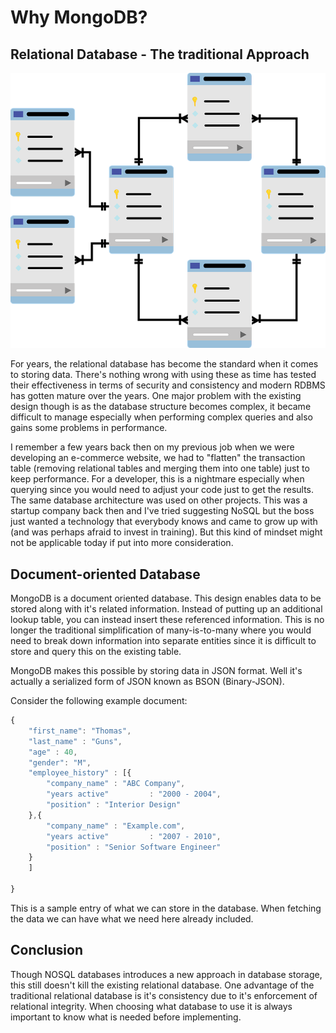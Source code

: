 # Why MongoDB?

## Relational Database - The traditional Approach

![](/assets/relational.png)

For years, the relational database has become the standard when it comes to storing data. There's nothing wrong with using these as time has tested their effectiveness in terms of security and consistency and modern RDBMS has gotten mature over the years. One major problem with the existing design though is as the database structure becomes complex, it became difficult to manage especially when performing complex queries and also gains some problems in performance.

I remember a few years back then on my previous job when we were developing an e-commerce website, we had to "flatten" the transaction table \(removing relational tables and merging them into one table\) just to keep performance. For a developer, this is a nightmare especially when querying since you would need to adjust your code just to get the results. The same database architecture was used on other projects. This was a startup company back then and I've tried suggesting NoSQL but the boss just wanted a technology that everybody knows and came to grow up with \(and was perhaps afraid to invest in training\). But this kind of mindset might not be applicable today if put into more consideration.

## Document-oriented Database

MongoDB is a document oriented database. This design enables data to be stored along with it's related information. Instead of putting up an additional lookup table, you can instead insert these referenced information. This is no longer the traditional simplification of many-is-to-many where you would need to break down information into separate entities since it is difficult to  store and query this on the existing table.

MongoDB makes this possible by storing data in JSON format. Well it's actually a serialized form of JSON known as BSON \(Binary-JSON\).

Consider the following example document: 

```js
{
    "first_name": "Thomas",
    "last_name" : "Guns",
    "age" : 40,
    "gender": "M",
    "employee_history" : [{
        "company_name" : "ABC Company",
        "years active"         : "2000 - 2004",
        "position" : "Interior Design"
    },{
        "company_name" : "Example.com",
        "years active"         : "2007 - 2010",
        "position" : "Senior Software Engineer"
    }
    ]
    
}
```

This is a sample entry of what we can store in the database. When fetching the data we can have what we need here already included.

## Conclusion

Though NOSQL databases introduces a new approach in database storage, this still doesn't kill the existing relational database. One advantage of the traditional relational database is it's consistency due to it's enforcement of relational integrity. When choosing what database to use it is always important to know what is needed before implementing.



